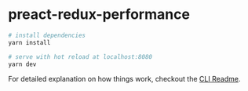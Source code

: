 # preact-redux-performance

``` bash
# install dependencies
yarn install

# serve with hot reload at localhost:8080
yarn dev
```

For detailed explanation on how things work, checkout the [CLI Readme](https://github.com/developit/preact-cli/blob/master/README.md).
